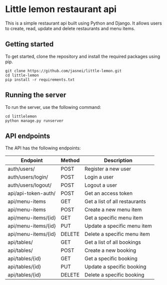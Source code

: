 # Little lemon restaurant api

This is a simple restaurant api built using Python and Django. It allows users to create, read, update and delete restaurants and menu items.

## Getting started

To get started, clone the repository and install the required packages using pip.

```
git clone https://github.com/jasnei/little-lemon.git
cd little-lemon
pip install -r requirements.txt
```

## Running the server

To run the server, use the following command:

```
cd littlelemon
python manage.py runserver
```

## API endpoints

The API has the following endpoints:

| Endpoint | Method | Description |
| --- | --- | --- |
|auth/users/ | POST | Register a new user |
|auth/users/login/ | POST | Login a user |
|auth/users/logout/ | POST | Logout a user |
|api/api-token-auth/ | POST | Get an access token |
|api/menu-items | GET | Get a list of all restaurants |
|api/menu-items | POST | Create a new menu item |
|api/menu-items/{id} | GET | Get a specific menu item |
|api/menu-items/{id} | PUT | Update a specific menu item |
|api/menu-items/{id} | DELETE | Delete a specific menu item |
|api/tables/ | GET | Get a list of all bookings |
|api/tables/ | POST | Create a new booking |
|api/tables/{id} | GET | Get a specific booking |
|api/tables/{id} | PUT | Update a specific booking |
|api/tables/{id} | DELETE | Delete a specific booking |



